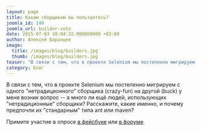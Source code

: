 ```yaml
---
layout: page
title: Каким сборщиком вы пользуетесь?
joomla_id: 149
joomla_url: builder-vote
date: 2015-07-03 10:04:32.000000000 +03:00
author: Алексей Баранцев
image:
  title: /images/blog/builders.jpg
  thumb: /images/blog/builders.jpg
teaser: "В связи с тем, что в проекте Selenium мы постепенно мигрируем с одного \"нетрадиционного\" сборщика (crazy-fun) на другой (buck) у меня возник вопрос -- а много ли ещё людей, использующих \"нетрадиционные\" сборщики? Расскажите, какие именно, и почему предпочли их \"стандарным\" типа ant или maven?"
category: Блог
---
```

В связи с тем, что в проекте Selenium мы постепенно мигрируем с одного "нетрадиционного" сборщика (crazy-fun) на другой (buck) у меня возник вопрос -- а много ли ещё людей, использующих "нетрадиционные" сборщики? Расскажите, какие именно, и почему предпочли их "стандарным" типа ant или maven?

Примите участие в опросе [в фейсбуке](https://www.facebook.com/groups/selenium.ru/permalink/562468573891071/) или [в форуме](http://software-testing.ru/forum/index.php?/topic/31186-java-kakim-sborschikom-vy-polzuetes/).
